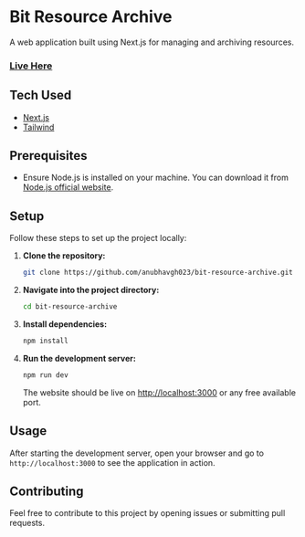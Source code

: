 # Bit Resource Archive

A web application built using Next.js for managing and archiving resources.

### [Live Here](https://bit-resource-archive.vercel.app/)

## Tech Used
- [Next.js](https://nextjs.org/)
- [Tailwind](https://tailwindcss.com/)

## Prerequisites
- Ensure Node.js is installed on your machine. You can download it from [Node.js official website](https://nodejs.org/).

## Setup

Follow these steps to set up the project locally:

1. **Clone the repository:**

   ```bash
   git clone https://github.com/anubhavgh023/bit-resource-archive.git
   ```

2. **Navigate into the project directory:**

   ```bash
   cd bit-resource-archive
   ```

3. **Install dependencies:**

   ```bash
   npm install
   ```

4. **Run the development server:**

   ```bash
   npm run dev
   ```

   The website should be live on [http://localhost:3000](http://localhost:3000) or any free available port.

## Usage

After starting the development server, open your browser and go to `http://localhost:3000` to see the application in action.

## Contributing

Feel free to contribute to this project by opening issues or submitting pull requests.


